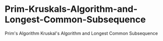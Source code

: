 # Prim-Kruskals-Algorithm-and-Longest-Common-Subsequence
Prim's Algorithm Kruskal's Algorithm and Longest Common Subsequence
